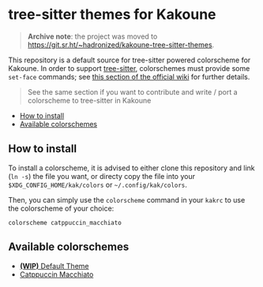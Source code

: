 # tree-sitter themes for Kakoune

> **Archive note**: the project was moved to <https://git.sr.ht/~hadronized/kakoune-tree-sitter-themes>.

This repository is a default source for tree-sitter powered colorscheme for Kakoune. In order to support [tree-sitter],
colorschemes must provide some `set-face` commands; see [this section of the official wiki](https://git.sr.ht/~hadronized/kak-tree-sitter/tree/master/item/docs/man/highlighting.md#faces)
for further details.

> See the same section if you want to contribute and write / port a colorscheme to tree-sitter in Kakoune

* [How to install](#how-to-install)
* [Available colorschemes](#available-colorschemes)
 
## How to install

To install a colorscheme, it is advised to either clone this repository and link (`ln -s`) the file you want, or directy
copy the file into your `$XDG_CONFIG_HOME/kak/colors` or `~/.config/kak/colors`.

Then, you can simply use the `colorscheme` command in your `kakrc` to use the colorscheme of your choice:

```kakoune
colorscheme catppuccin_macchiato
```

## Available colorschemes

- [ **(WIP)** Default Theme](./colors/default/tree-sitter.kak)
- [Catppuccin Macchiato](./colors/catppuccin/catppuccin_macchiato.kak)

[tree-sitter]: https://tree-sitter.github.io/tree-sitter/
